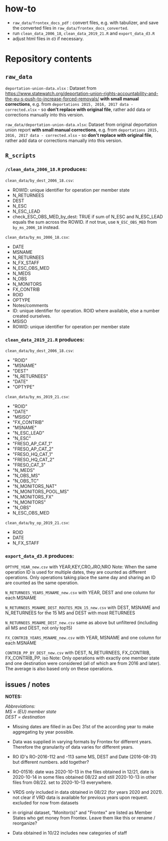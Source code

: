 # how-to

- `raw_data/frontex_docs_pdf` : convert files, e.g. with tabulizer, and save the converted files in `raw_data/frontex_docs_converted`.
- run `clean_data_2006_18`, `clean_data_2019_21.R` and `export_data_d3.R`
- adjust html files in `d3` if necessary.

# Repository contents

## `raw_data`

`deportation-union-data.xlsx` : Dataset from https://www.statewatch.org/deportation-union-rights-accountability-and-the-eu-s-push-to-increase-forced-removals/ **with small manual corrections**, e.g. from `deportations 2015, 2016, 2017 data - corrected.xlsx` - so **don't replace with original file**, rather add data or corrections manually into this version.

`raw_data/deportation-union-data.xlsx`: Dataset from original deportation union report **with small manual corrections**, e.g. from `deportations 2015, 2016, 2017 data - corrected.xlsx` - so **don't replace with original file**, rather add data or corrections manually into this version.

## `R_scripts`
### `/clean_data_2006_18.R` produces:

`clean_data/by_dest_2006_18.csv`:
- ROWID: unique identifier for operation per member state
- N_RETURNEES
- DEST
- N_ESC
- N_ESC_LEAD
- check_ESC_OBS_MED_by_dest: TRUE if sum of N_ESC and N_ESC_LEAD equals the sum across the ROWID. if not true, use `N_ESC_OBS_MED` from `by_ms_2006_18` instead.

`clean_data/by_ms_2006_18.csv`:
- DATE
- MSNAME
- N_RETURNEES
- N_FX_STAFF
- N_ESC_OBS_MED
- N_MEDS
- N_OBS
- N_MONITORS
- FX_CONTRIB
- ROID
- OPTYPE
- Notes/comments
- ID: unique identifier for operation. ROID where available, else a number created ourselves.
- MSISO
- ROWID: unique identifier for operation per member state

### `clean_data_2019_21.R` produces:

`clean_data/by_dest_2006_18.csv`:
- "ROID"
- "MSNAME"
- "DEST"
- "N_RETURNEES"
- "DATE"
- "OPTYPE"

`clean_data/by_ms_2019_21.csv`:
- "ROID"
- "DATE"
- "MSISO"
- "FX_CONTRIB"
- "MSNAME"
- "N_ESC_LEAD"
- "N_ESC"
- "FRESO_AP_CAT_1"
- "FRESO_AP_CAT_2"
- "FRESO_HQ_CAT_1"
- "FRESO_HQ_CAT_2"
- "FRESO_CAT_3"
- "N_MEDS"
- "N_OBS_MS"
- "N_OBS_TC"
- "N_MONITORS_NAT"
- "N_MONITORS_POOL_MS"
- "N_MONITORS_FX"
- "N_MONITORS"
- "N_OBS"
- N_ESC_OBS_MED

`clean_data/by_op_2019_21.csv`:
- ROID
- DATE
- N_FX_STAFF

### `export_data_d3.R` produces:

`OPTYPE_YEAR_new.csv` with YEAR,KEY,CRO,JRO,NRO
Note: When the same operation ID is used for multiple dates, they are counted as different operations. Only operations taking place the same day and sharing an ID are counted as the same operation.

`N_RETURNEES_YEARS_MSNAME_new.csv` with YEAR, DEST and one column for each MSNAME

`N_RETURNEES_MSNAME_DEST_ROUTES_MIN_15_new.csv` with DEST, MSNAME and N_RETURNEES for the 15 MS and DEST with most RETURNEES

`N_RETURNEES_MSNAME_DEST_new.csv` same as above but unfiltered (including all MS and DEST, not only top15)

`FX_CONTRIB_YEARS_MSNAME_new.csv` with YEAR, MSNAME and one column for each MSNAME

`CONTRIB_PP_BY_DEST_new.csv` with DEST, N_RETURNEES, FX_CONTRIB, FX_CONTRIB_PP, iso
Note: Only operations with exactly one member state and one destination were considered (all of which are from 2016 and later). The average is also based only on these operations.

##  issues / notes

**NOTES:**

*Abbreviations:*  
*MS = (EU) member state*  
*DEST = destination*  

- Missing dates are filled in as Dec 31st of the according year to make aggregating by year possible.
- Data was supplied in varying formats by Frontex for different years. Therefore the granularity of data varies for different years.

- RO ID's RO-2016-112 and -113 same MS, DEST and Date (2016-08-31) but different numbers. add together?
- RO-01516: date was 2020-10-13 in the files obtained in 12/21, date is 2020-10-14 in some files obtained 08/22 and still 2020-10-13 in other files from 08/22. set to 2020-10-13 everywhere.
- VRDS only included in data obtained in 08/22 (for years 2020 and 2021). not clear if VRD data is available for previous years upon request. excluded for now from datasets
- in original dataset, "Monitor(s)" and "Frontex" are listed as Member States who get money from Frontex. Leave them like this or rename / reorganize?
- Data obtained in 10/22 includes new categories of staff
